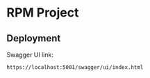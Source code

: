 # RPM Project

## Deployment

Swagger UI link:
```
https://localhost:5001/swagger/ui/index.html
```
